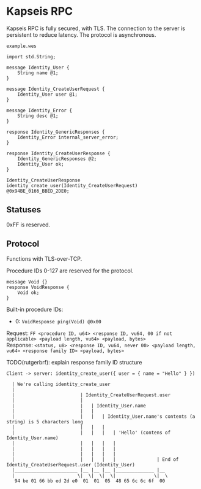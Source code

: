 # Kapseis RPC

Kapseis RPC is fully secured, with TLS.
The connection to the server is persistent to reduce latency.
The protocol is asynchronous.

`example.wes`
```
import std.String;

message Identity_User {
	String name @1;
}

message Identity_CreateUserRequest {
	Identity_User user @1;
}

message Identity_Error {
	String desc @1;
}

response Identity_GenericResponses {
	Identity_Error internal_server_error;
}

response Identity_CreateUserResponse {
	Identity_GenericResponses @2;
	Identity_User ok;
}

Identity_CreateUserResponse identity_create_user(Identity_CreateUserRequest) @0x94BE_0166_BBED_2DE0;
```

## Statuses

0xFF is reserved.

## Protocol

Functions with TLS-over-TCP.

Procedure IDs 0-127 are reserved for the protocol.

```
message Void {}
response VoidResponse {
	Void ok;
}
```

Built-in procedure IDs:
- 0: `VoidResponse ping(Void) @0x00`

Request: `FF <procedure ID, u64> <response ID, vu64, 00 if not applicable> <payload length, vu64> <payload, bytes>`  
Response: `<status, u8> <response ID, vu64, never 00> <payload length, vu64> <response family ID> <payload, bytes>`

TODO(rutgerbrf): explain response family ID structure

```
Client -> server: identity_create_user({ user = { name = "Hello" } })

  | We're calling identity_create_user
  |
  |                        | Identity_CreateUserRequest.user
  |                        |
  |                        |   | Identity_User.name
  |                        |   |
  |                        |   |   | Identity_User.name's contents (a string) is 5 characters long
  |                        |   |   |
  |                        |   |   |   | 'Hello' (contens of Identity_User.name)
  |                        |   |   |   |
  |                        |   |   |   |
  |                        |   |   |   |
  |                        |   |   |   |               | End of Identity_CreateUserRequest.user (Identity_User)
  |_______________________ |__ |__ |__ |______________ |__
  |                       \|  \|  \|  \|              \|  \
   94 be 01 66 bb ed 2d e0  01  01  05  48 65 6c 6c 6f  00
```

